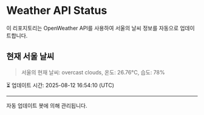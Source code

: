 
# Weather API Status

이 리포지토리는 OpenWeather API를 사용하여 서울의 날씨 정보를 자동으로 업데이트합니다.

## 현재 서울 날씨
> 서울의 현재 날씨: overcast clouds, 온도: 26.76°C, 습도: 78%

⏳ 업데이트 시간: 2025-08-12 16:54:10 (UTC)

---
자동 업데이트 봇에 의해 관리됩니다.
